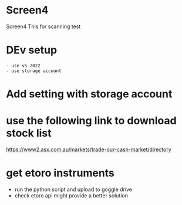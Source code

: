 # Screen4
Screen4
 This for scanning test

# DEv setup
	- use vs 2022
	- use storage account 

# Add setting with storage account


# use the following link to download stock list
https://www2.asx.com.au/markets/trade-our-cash-market/directory

# get etoro instruments
- run the python script and upload to goggle drive
- check etoro api might provide a better solution
